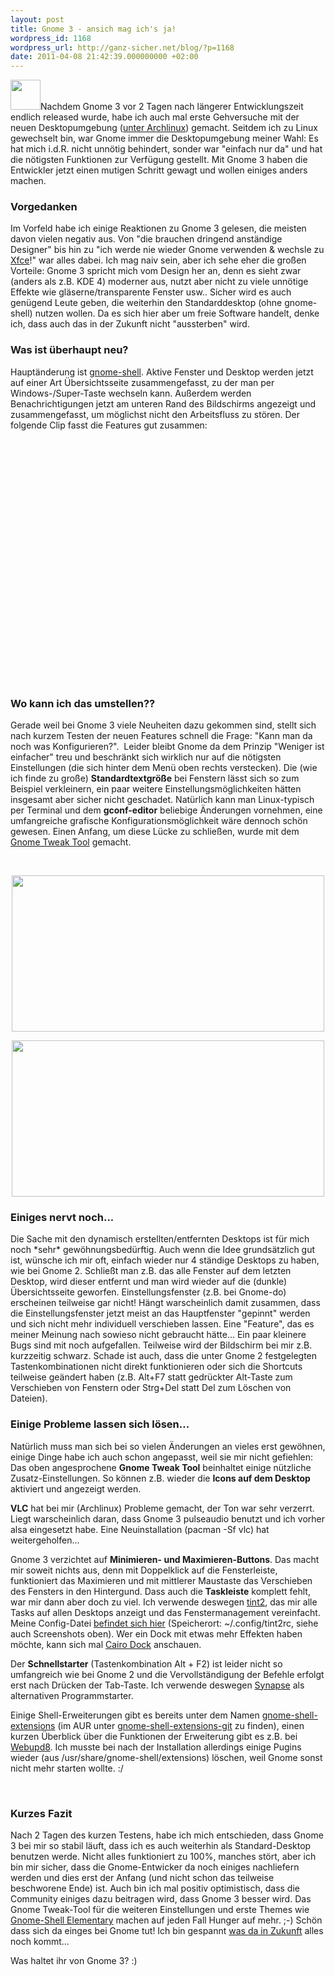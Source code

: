 ```yaml
---
layout: post
title: Gnome 3 - ansich mag ich's ja!
wordpress_id: 1168
wordpress_url: http://ganz-sicher.net/blog/?p=1168
date: 2011-04-08 21:42:39.000000000 +02:00
---
```

<a href="http://ganz-sicher.net/blog/wp-content/uploads/gnome_icon.png"><img class="alignleft size-full wp-image-1177" title="gnome_icon" src="http://ganz-sicher.net/blog/wp-content/uploads/gnome_icon.png" alt="" width="48" height="48" /></a>Nachdem Gnome 3 vor 2 Tagen nach längerer Entwicklungszeit endlich released wurde, habe ich auch mal erste Gehversuche mit der neuen Desktopumgebung (<a href="http://www.archlinux.org/news/gnome3-in-testing/">unter Archlinux</a>) gemacht. Seitdem ich zu Linux gewechselt bin, war Gnome immer die Desktopumgebung meiner Wahl: Es hat mich i.d.R. nicht unnötig behindert, sonder war "einfach nur da" und hat die nötigsten Funktionen zur Verfügung gestellt. Mit Gnome 3 haben die Entwickler jetzt einen mutigen Schritt gewagt und wollen einiges anders machen.

<!--more-->
<h3>Vorgedanken</h3>
Im Vorfeld habe ich einige Reaktionen zu Gnome 3 gelesen, die meisten davon vielen negativ aus. Von "die brauchen dringend anständige Designer" bis hin zu "ich werde nie wieder Gnome verwenden &amp; wechsle zu <a href="http://www.xfce.org/">Xfce</a>!" war alles dabei. Ich mag naiv sein, aber ich sehe eher die großen Vorteile: Gnome 3 spricht mich vom Design her an, denn es sieht zwar (anders als z.B. KDE 4) moderner aus, nutzt aber nicht zu viele unnötige Effekte wie gläserne/transparente Fenster usw..
Sicher wird es auch genügend Leute geben, die weiterhin den Standarddesktop (ohne gnome-shell) nutzen wollen. Da es sich hier aber um freie Software handelt, denke ich, dass auch das in der Zukunft nicht "aussterben" wird.
<h3>Was ist überhaupt neu?</h3>
Hauptänderung ist <a href="https://live.gnome.org/GnomeShell">gnome-shell</a>. Aktive Fenster und Desktop werden jetzt auf einer Art Übersichtsseite zusammengefasst, zu der man per Windows-/Super-Taste wechseln kann. Außerdem werden Benachrichtigungen jetzt am unteren Rand des Bildschirms angezeigt und zusammengefasst, um möglichst nicht den Arbeitsfluss zu stören. Der folgende Clip fasst die Features gut zusammen:

<object style="height: 390px; width: 640px;"><param name="movie" value="http://www.youtube.com/v/SSGfS6K7pI0?version=3" /><param name="allowFullScreen" value="true" /><param name="allowScriptAccess" value="always" /><embed type="application/x-shockwave-flash" width="640" height="390" src="http://www.youtube.com/v/SSGfS6K7pI0?version=3" allowfullscreen="true" allowscriptaccess="always"></embed></object>
<h3>Wo kann ich das umstellen??</h3>
Gerade weil bei Gnome 3 viele Neuheiten dazu gekommen sind, stellt sich nach kurzem Testen der neuen Features schnell die Frage: "Kann man da noch was Konfigurieren?".  Leider bleibt Gnome da dem Prinzip "Weniger ist einfacher" treu und beschränkt sich wirklich nur auf die nötigsten Einstellungen (die sich hinter dem Menü oben rechts verstecken). Die (wie ich finde zu große) <strong>Standardtextgröße</strong> bei Fenstern lässt sich so zum Beispiel verkleinern, ein paar weitere Einstellungsmöglichkeiten hätten insgesamt aber sicher nicht geschadet. Natürlich kann man Linux-typisch per Terminal und dem <strong>gconf-editor</strong> beliebige Änderungen vornehmen, eine umfangreiche grafische Konfigurationsmöglichkeit wäre dennoch schön gewesen. Einen Anfang, um diese Lücke zu schließen, wurde mit dem <a href="https://live.gnome.org/GnomeTweakTool">Gnome Tweak Tool</a> gemacht.

&nbsp;
<p style="text-align: center;"><a href="http://ganz-sicher.net/blog/wp-content/uploads/gnome_screen1.jpg"><img class="size-full wp-image-1171 alignnone" title="gnome_screen1" src="http://ganz-sicher.net/blog/wp-content/uploads/gnome_screen1.jpg" alt="" width="500" height="250" /></a></p>
<p style="text-align: center;"><a href="http://ganz-sicher.net/blog/wp-content/uploads/gnome_screen2.jpg"> <img class="size-full wp-image-1172 alignnone" title="gnome_screen2" src="http://ganz-sicher.net/blog/wp-content/uploads/gnome_screen2.jpg" alt="" width="500" height="250" /></a></p>

<h3>Einiges nervt noch...</h3>
Die Sache mit den dynamisch erstellten/entfernten Desktops ist für  mich noch *sehr* gewöhnungsbedürftig. Auch wenn die Idee grundsätzlich  gut ist, wünsche ich mir oft, einfach wieder nur 4 ständige Desktops zu  haben, wie bei Gnome 2. Schließt man z.B. das alle Fenster auf dem  letzten Desktop, wird dieser entfernt und man wird wieder auf die  (dunkle) Übersichtsseite geworfen.
Einstellungsfenster (z.B. bei Gnome-do) erscheinen teilweise gar  nicht! Hängt warscheinlich damit zusammen, dass die Einstellungsfenster  jetzt meist an das Hauptfenster "gepinnt" werden und sich nicht mehr  individuell verschieben lassen. Eine "Feature", das es meiner Meinung  nach sowieso nicht gebraucht hätte...
Ein paar kleinere Bugs sind mit noch aufgefallen. Teilweise wird der Bildschirm bei mir z.B. kurzzeitig schwarz. Schade ist auch, dass die unter Gnome 2 festgelegten Tastenkombinationen nicht direkt funktionieren oder sich die Shortcuts teilweise geändert haben (z.B. Alt+F7 statt gedrückter Alt-Taste zum Verschieben von Fenstern oder Strg+Del statt Del zum Löschen von Dateien).
<h3>Einige Probleme lassen sich lösen...</h3>
Natürlich muss man sich bei so vielen Änderungen an vieles erst gewöhnen, einige Dinge habe ich auch schon angepasst, weil sie mir nicht gefiehlen:
Das oben angesprochene <strong>Gnome Tweak Tool</strong> beinhaltet einige nützliche Zusatz-Einstellungen. So können z.B. wieder die <strong>Icons auf dem Desktop</strong> aktiviert und angezeigt werden.

<strong>VLC</strong> hat bei mir (Archlinux) Probleme gemacht, der Ton war sehr verzerrt. Liegt warscheinlich daran, dass Gnome 3 pulseaudio benutzt und ich vorher alsa eingesetzt habe. Eine Neuinstallation (pacman -Sf vlc) hat weitergeholfen...

Gnome 3 verzichtet auf <strong>Minimieren- und Maximieren-Buttons</strong>. Das macht mir soweit nichts aus, denn mit Doppelklick auf die Fensterleiste, funktioniert das Maximieren und mit mittlerer Maustaste das Verschieben des Fensters in den Hintergund. Dass auch die <strong>Taskleiste</strong> komplett fehlt, war mir dann aber doch zu viel. Ich verwende deswegen <a href="http://code.google.com/p/tint2/">tint2</a>, das mir alle Tasks auf allen Desktops anzeigt und das Fenstermanagement vereinfacht. Meine Config-Datei <a href="http://www.ganz-sicher.net/sonstiges/configs/tint2rc">befindet sich hier</a> (Speicherort: ~/.config/tint2rc, siehe auch Screenshots oben). Wer ein Dock mit etwas mehr Effekten haben möchte, kann sich mal <a href="http://www.glx-dock.org/">Cairo Dock</a> anschauen.

Der <strong>Schnellstarter</strong> (Tastenkombination Alt + F2) ist leider nicht so umfangreich wie bei Gnome 2 und die Vervollständigung der Befehle erfolgt erst nach Drücken der Tab-Taste. Ich verwende deswegen <a href="http://mhr3.blogspot.com/2010/11/introducing-synapse-acetylcholine.html">Synapse</a> als alternativen Programmstarter.

Einige Shell-Erweiterungen gibt es bereits unter dem Namen <a href="https://live.gnome.org/GnomeShell/Extensions">gnome-shell-extensions</a> (im AUR unter <a href="http://aur.archlinux.org/packages.php?ID=47501">gnome-shell-extensions-git</a> zu finden), einen kurzen Überblick über die Funktionen der Erweiterung gibt es z.B. bei <a href="http://www.webupd8.org/2011/04/gnome-shell-extensions-additional.html">Webupd8</a>. Ich musste bei nach der Installation allerdings einige Pugins wieder (aus /usr/share/gnome-shell/extensions) löschen, weil Gnome sonst nicht mehr starten wollte. :/

&nbsp;
<h3>Kurzes Fazit</h3>
Nach 2 Tagen des kurzen Testens, habe ich mich entschieden, dass Gnome 3 bei mir so stabil läuft, dass ich es auch weiterhin als Standard-Desktop benutzen werde. Nicht alles funktioniert zu 100%, manches stört, aber ich bin mir sicher, dass die Gnome-Entwicker da noch einiges nachliefern werden und dies erst der Anfang (und nicht schon das teilweise beschworene Ende) ist. Auch bin ich mal positiv optimistisch, dass die Community einiges dazu beitragen wird, dass Gnome 3 besser wird. Das Gnome Tweak-Tool für die weiteren Einstellungen und erste Themes wie <a href="http://half-left.deviantart.com/art/GNOME-Shell-Elementary-Git-193232931">Gnome-Shell Elementary</a> machen auf jeden Fall Hunger auf mehr. ;-) Schön dass sich da einges bei Gnome tut! Ich bin gespannt <a href="http://www.omgubuntu.co.uk/2011/04/zeitgeist-work-towards-gnome-3-2/">was da in Zukunft</a> alles noch kommt...

Was haltet ihr von Gnome 3? :)

